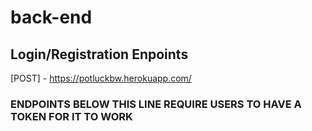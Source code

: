 # back-end

## Login/Registration Enpoints

[POST] - https://potluckbw.herokuapp.com/



### ENDPOINTS BELOW THIS LINE REQUIRE USERS TO HAVE A TOKEN FOR IT TO WORK